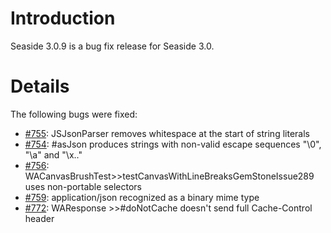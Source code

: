 # Introduction #
Seaside 3.0.9 is a bug fix release for Seaside 3.0.

# Details #

The following bugs were fixed:
  * [#755](https://github.com/SeasideSt/Seaside/issues/755):	JSJsonParser removes whitespace at the start of string literals
  * [#754](https://github.com/SeasideSt/Seaside/issues/754):	#asJson produces strings with non-valid escape sequences "\0", "\a" and "\x.."
  * [#756](https://github.com/SeasideSt/Seaside/issues/756): 	WACanvasBrushTest>>testCanvasWithLineBreaksGemStoneIssue289 uses non-portable selectors
  * [#759](https://github.com/SeasideSt/Seaside/issues/759): 	application/json recognized as a binary mime type
  * [#772](https://github.com/SeasideSt/Seaside/issues/772): 	WAResponse >>#doNotCache doesn't send full Cache-Control header
